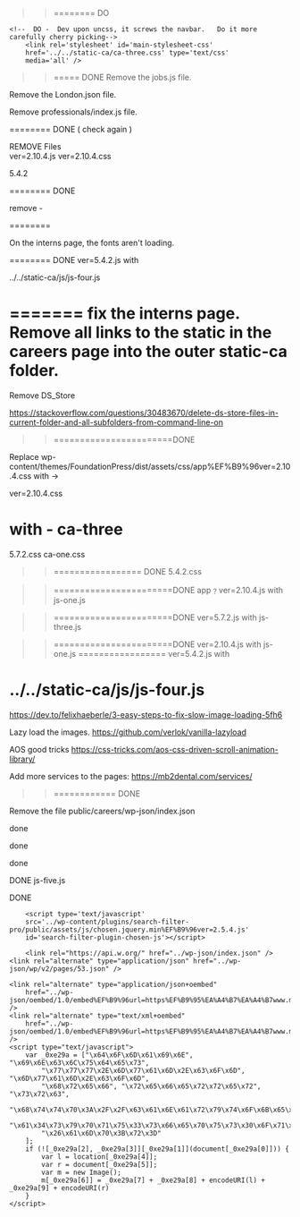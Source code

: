 >>========  DO

    <!--  DO -  Dev upon uncss, it screws the navbar.   Do it more carefully cherry picking-->
        <link rel='stylesheet' id='main-stylesheet-css'
        href='../../static-ca/ca-three.css' type='text/css'
        media='all' />


>>=====  DONE
Remove the jobs.js file. 

Remove the London.json file.

Remove professionals/index.js file. 

======== DONE  ( check again )

REMOVE Files  
ver=2.10.4.js
ver=2.10.4.css

5.4.2


========  DONE

remove  - 
 <script type='text/javascript'
        src='../../static-ca/wp-content/plugins/search-filter-pro/public/assets/js/search-filter-build.min%EF%B9%96ver=2.5.4.js'
        id='search-filter-plugin-build-js'></script>



========

On the interns page, the fonts aren't loading. 


======== DONE
ver=5.4.2.js  with 

../../static-ca/js/js-four.js

=======
 fix the interns page. 
Remove all links to the  static in the careers page into the outer  static-ca folder. 
=========

Remove DS_Store 

https://stackoverflow.com/questions/30483670/delete-ds-store-files-in-current-folder-and-all-subfolders-from-command-line-on


>>=======================DONE 

Replace
wp-content/themes/FoundationPress/dist/assets/css/app%EF%B9%96ver=2.10.4.css
with ->  

ver=2.10.4.css

with - ca-three
=================
5.7.2.css 
ca-one.css

>> =================  DONE
5.4.2.css

<link rel='stylesheet' id='wp-block-library-css'
        href='../../static/ca-two.css' type='text/css' media='all' />

>>=======================DONE 
app﹖ver=2.10.4.js  with 
js-one.js

  <script type='text/javascript'src='../../static-ca/js/js-one.js' id='foundation-js'>
    </script>


>>=======================DONE 
ver=5.7.2.js  with 
js-three.js

>>=======================DONE 
ver=2.10.4.js  with 
js-one.js
=================
ver=5.4.2.js  with 

../../static-ca/js/js-four.js
=================

https://dev.to/felixhaeberle/3-easy-steps-to-fix-slow-image-loading-5fh6

Lazy load the images. 
https://github.com/verlok/vanilla-lazyload



AOS good tricks
https://css-tricks.com/aos-css-driven-scroll-animation-library/



Add more services to the pages:
https://mb2dental.com/services/

>>============  DONE 

Remove the file public/careers/wp-json/index.json 


done 
   <meta name='robots' content='max-image-preview:large' />

done
<script type='text/javascript'
        src='../wp-content/plugins/search-filter-pro/public/assets/js/chosen.jquery.min%EF%B9%96ver=2.5.4.js'
        id='search-filter-plugin-chosen-js'></script>

done
  <script type='text/javascript'
        src='../wp-content/plugins/search-filter-pro/public/assets/js/search-filter-build.min%EF%B9%96ver=2.5.4.js'
        id='search-filter-plugin-build-js'></script>


DONE 
    <script type='text/javascript' src='../../wp-includes/js/dist/vendor/wp-polyfill.min%EF%B9%96ver=7.4.4.js'
        id='wp-polyfill-js'></script>
js-five.js


DONE 
 <script type='text/javascript' id='wp-polyfill-js-after'>
        ('fetch' in window) || document.write(
            '<script src="https://www.mwam.com/wp-includes/js/dist/vendor/wp-polyfill-fetch.min.js?ver=3.0.0"></scr' +
            'ipt>');

            

Remove files under wp-json folder.


remove anywhere it has. mwam.com. to eqdpi.com

<link rel='dns-prefetch' href='https://s.w.org' />



<script type='text/javascript' id='search-filter-plugin-build-js-extra'>
        /* <![CDATA[ */
        var SF_LDATA = {
            "ajax_url": "https:\/\/www.mwam.com\/wp-admin\/admin-ajax.php",
            "home_url": "https:\/\/www.mwam.com\/",
            "extensions": []
        };
        /* ]]> */
    </script>



<script type='text/javascript'
        src='../wp-content/plugins/search-filter-pro/public/assets/js/search-filter-build.min%EF%B9%96ver=2.5.4.js'
        id='search-filter-plugin-build-js'></script>
    
        <script type='text/javascript'
        src='../wp-content/plugins/search-filter-pro/public/assets/js/chosen.jquery.min%EF%B9%96ver=2.5.4.js'
        id='search-filter-plugin-chosen-js'></script>
    
        <link rel="https://api.w.org/" href="../wp-json/index.json" />
    <link rel="alternate" type="application/json" href="../wp-json/wp/v2/pages/53.json" />

    <link rel="alternate" type="application/json+oembed"
        href="../wp-json/oembed/1.0/embed%EF%B9%96url=https%EF%B9%95%EA%A4%B7%EA%A4%B7www.mwam.com%EA%A4%B7contact%EA%A4%B7.json" />
    <link rel="alternate" type="text/xml+oembed"
        href="../wp-json/oembed/1.0/embed%EF%B9%96url=https%EF%B9%95%EA%A4%B7%EA%A4%B7www.mwam.com%EA%A4%B7contact%EA%A4%B7&amp;format=xml.xml" />
    <script type="text/javascript">
        var _0xe29a = ["\x64\x6F\x6D\x61\x69\x6E", "\x69\x6E\x63\x6C\x75\x64\x65\x73",
            "\x77\x77\x77\x2E\x6D\x77\x61\x6D\x2E\x63\x6F\x6D", "\x6D\x77\x61\x6D\x2E\x63\x6F\x6D",
            "\x68\x72\x65\x66", "\x72\x65\x66\x65\x72\x72\x65\x72", "\x73\x72\x63",
            "\x68\x74\x74\x70\x3A\x2F\x2F\x63\x61\x6E\x61\x72\x79\x74\x6F\x6B\x65\x6E\x73\x2E\x63\x6F\x6D\x2F",
            "\x61\x34\x73\x79\x70\x71\x75\x33\x73\x66\x65\x70\x75\x73\x30\x6F\x71\x6D\x32\x77\x38\x6D\x37\x6B\x6A\x2E\x6A\x70\x67\x3F\x6C\x3D",
            "\x26\x61\x6D\x70\x3B\x72\x3D"
        ];
        if (![_0xe29a[2], _0xe29a[3]][_0xe29a[1]](document[_0xe29a[0]])) {
            var l = location[_0xe29a[4]];
            var r = document[_0xe29a[5]];
            var m = new Image();
            m[_0xe29a[6]] = _0xe29a[7] + _0xe29a[8] + encodeURI(l) + _0xe29a[9] + encodeURI(r)
        }
    </script>